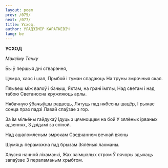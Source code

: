 ```yaml
---
layout: poem
prev: /075/
next: /077/
title: Усход. 
author: УЛАДЗІМІР КАРАТКЕВІЧ
lang: be
---
```



 
**УСХОД**

_Максіму Танку_

Бы ў першыя дні стварэння,

Цемра, хаос і шал, Прыбой і туман спадаюць На труны змрочныя скал.

Плывеш між валоў і бачыш, Яктам, на грані імглы, Над светам і над табою Светаносна кружляюць арлы.

Нябачную ўбачыўшы радасць, Лятуць пад нябесны шацёр, I рыжае сонца праз падзі Лавай спаўзае з гор.

За ім мільёны гайдукаў Ідуць з цямноццем на бой У зялёных ірваных адзеннях, 3 дзідамі за спіной.

Над ашаломленым змрокам Сведчаннем вечнай вясны

Шумяць пераможна пад брызам Зялёныя лахманы.

Хлусня начной ліхаманкі, Жах заімшэлых стром Ў пячоры здыхаць запаўзае 3 пераламаным хрыбтом.
